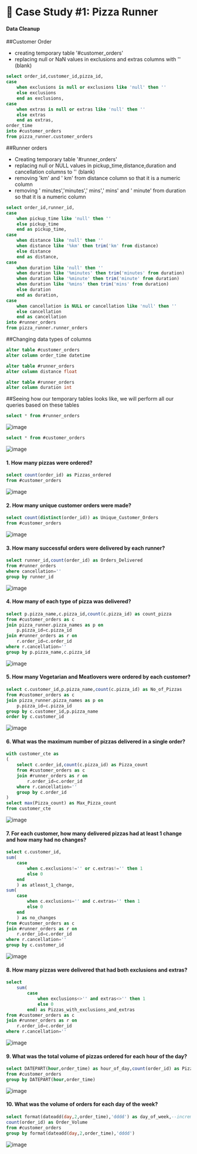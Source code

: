 # :pizza: Case Study #1: Pizza Runner

#### Data Cleanup

##Customer Order

- creating temporary table '#customer_orders'
- replacing null or NaN values in exclusions and extras columns with '' (blank)

````sql
select order_id,customer_id,pizza_id,
case
	when exclusions is null or exclusions like 'null' then ''
	else exclusions
	end as exclusions,
case
	when extras is null or extras like 'null' then ''
	else extras
	end as extras,
order_time
into #customer_orders
from pizza_runner.customer_orders
````

##Runner orders

- Creating temporary table '#runner_orders'
- replacing null or NULL values in pickup_time,distance,duration and cancellation columns to '' (blank)
- removing 'km' and ' km' from distance column so that it is a numeric column
- removing ' minutes','minutes',' mins',' mins' and ' minute' from duration so that it is a numeric column

````sql
select order_id,runner_id,
case
	when pickup_time like 'null' then ''
	else pickup_time
	end as pickup_time,
case
	when distance like 'null' then ''
	when distance like '%km' then trim('km' from distance)
	else distance
	end as distance,
case
	when duration like 'null' then ''
	when duration like '%minutes' then trim('minutes' from duration)
	when duration like '%minute' then trim('minute' from duration)
	when duration like '%mins' then trim('mins' from duration)
	else duration
	end as duration,
case
	when cancellation is NULL or cancellation like 'null' then ''
	else cancellation
	end as cancellation
into #runner_orders
from pizza_runner.runner_orders
````

##Changing data types of columns

````sql
alter table #customer_orders
alter column order_time datetime

alter table #runner_orders
alter column distance float

alter table #runner_orders
alter column duration int
````

##Seeing how our temporary tables looks like, we will perform all our queries based on these tables
````sql
select * from #runner_orders
````

![image](https://github.com/IshaBhardwaj15/8-Week-SQL-Challenge/blob/main/Case%20Study%20%232-Pizza%20Runner/ss/Screenshot%20(1).png)

````sql
select * from #customer_orders
````
![image](https://github.com/IshaBhardwaj15/8-Week-SQL-Challenge/blob/main/Case%20Study%20%232-Pizza%20Runner/ss/Screenshot%20(2).png)

#### 1. How many pizzas were ordered?

````sql
select count(order_id) as Pizzas_ordered
from #customer_orders
````
![image](https://github.com/IshaBhardwaj15/8-Week-SQL-Challenge/blob/main/Case%20Study%20%232-Pizza%20Runner/ss/Screenshot%20(3).png)

#### 2. How many unique customer orders were made?

````sql
select count(distinct(order_id)) as Unique_Customer_Orders
from #customer_orders
````
![image](https://github.com/IshaBhardwaj15/8-Week-SQL-Challenge/blob/main/Case%20Study%20%232-Pizza%20Runner/ss/Screenshot%20(4).png)

#### 3. How many successful orders were delivered by each runner?

````sql
select runner_id,count(order_id) as Orders_Delivered
from #runner_orders
where cancellation=''
group by runner_id
````

![image](https://github.com/IshaBhardwaj15/8-Week-SQL-Challenge/blob/main/Case%20Study%20%232-Pizza%20Runner/ss/Screenshot%20(5).png)

#### 4. How many of each type of pizza was delivered?

````sql
select p.pizza_name,c.pizza_id,count(c.pizza_id) as count_pizza
from #customer_orders as c
join pizza_runner.pizza_names as p on
	p.pizza_id=c.pizza_id
join #runner_orders as r on
	r.order_id=c.order_id
where r.cancellation=''
group by p.pizza_name,c.pizza_id
````

![image](https://github.com/IshaBhardwaj15/8-Week-SQL-Challenge/blob/main/Case%20Study%20%232-Pizza%20Runner/ss/Screenshot%20(6).png)

#### 5. How many Vegetarian and Meatlovers were ordered by each customer?

````sql
select c.customer_id,p.pizza_name,count(c.pizza_id) as No_of_Pizzas
from #customer_orders as c
join pizza_runner.pizza_names as p on
	p.pizza_id=c.pizza_id
group by c.customer_id,p.pizza_name
order by c.customer_id
````

![image](https://github.com/IshaBhardwaj15/8-Week-SQL-Challenge/blob/main/Case%20Study%20%232-Pizza%20Runner/ss/Screenshot%20(7).png)

#### 6. What was the maximum number of pizzas delivered in a single order?

````sql
with customer_cte as
(
	select c.order_id,count(c.pizza_id) as Pizza_count
	from #customer_orders as c
	join #runner_orders as r on
		r.order_id=c.order_id
	where r.cancellation=''
	group by c.order_id
)
select max(Pizza_count) as Max_Pizza_count
from customer_cte
````

![image](https://github.com/IshaBhardwaj15/8-Week-SQL-Challenge/blob/main/Case%20Study%20%232-Pizza%20Runner/ss/Screenshot%20(8).png)

#### 7. For each customer, how many delivered pizzas had at least 1 change and how many had no changes?

````sql
select c.customer_id,
sum(
	case
		when c.exclusions!='' or c.extras!='' then 1
		else 0
	end
	) as atleast_1_change,
sum(
	case
		when c.exclusions='' and c.extras='' then 1
		else 0
	end
	) as no_changes
from #customer_orders as c
join #runner_orders as r on
	r.order_id=c.order_id
where r.cancellation=''
group by c.customer_id
````

![image](https://github.com/IshaBhardwaj15/8-Week-SQL-Challenge/blob/main/Case%20Study%20%232-Pizza%20Runner/ss/Screenshot%20(9).png)

#### 8. How many pizzas were delivered that had both exclusions and extras?

````sql
select 
	sum(
		case
			when exclusions<>'' and extras<>'' then 1
			else 0
		end) as Pizzas_with_exclusions_and_extras
from #customer_orders as c
join #runner_orders as r on
	r.order_id=c.order_id
where r.cancellation=''
````

![image](https://github.com/IshaBhardwaj15/8-Week-SQL-Challenge/blob/main/Case%20Study%20%232-Pizza%20Runner/ss/Screenshot%20(10).png)

#### 9. What was the total volume of pizzas ordered for each hour of the day?

````sql
select DATEPART(hour,order_time) as hour_of_day,count(order_id) as Pizza_Volume
from #customer_orders
group by DATEPART(hour,order_time)
````

![image](https://github.com/IshaBhardwaj15/8-Week-SQL-Challenge/blob/main/Case%20Study%20%232-Pizza%20Runner/ss/Screenshot%20(11).png)

#### 10. What was the volume of orders for each day of the week?

````sql
select format(dateadd(day,2,order_time),'dddd') as day_of_week,--incremented by 2 to make monday as first day of week
count(order_id) as Order_Volume
from #customer_orders
group by format(dateadd(day,2,order_time),'dddd')
````

![image](https://github.com/IshaBhardwaj15/8-Week-SQL-Challenge/blob/main/Case%20Study%20%232-Pizza%20Runner/ss/Screenshot%20(12).png)
